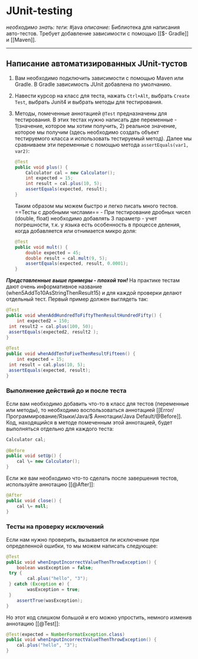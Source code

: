 # JUnit-testing
*необходимо знать:*
*теги:* #java 
*описание:* Библиотека для написания авто-тестов. Требует добавление зависимости с помощью [[$- Gradle]] и [[Maven]].

---
## Написание автоматизированных JUnit-тустов
1. Вам необходимо подключить зависимости с помощью Maven или Gradle. В Gradle зависимость JUnit добавлена по умолчанию.
2. Навести курсор на класс для теста, нажать `Ctrl+Alt`, выбрать `Create Test`, выбрать Junit4 и выбрать методы для тестирования.
3. Методы, помеченные аннотацией `@Test` предназначены для тестирования. В этих тестах нужно написать две переменные - 1)значение, которое мы хотим получить, 2) реальное значение, которое мы получим (здесь необходимо создать объект тестируемого класса и использовать тестируемый метод). Далее мы сравниваем эти переменные с помощью метода `assertEquals(var1, var2)`:
	```java
	@Test  
	public void plus() {  
		Calculator cal = new Calculator();  
		int expected = 15;  
		int result = cal.plus(10, 5);   
		assertEquals(expected, result);  
	}
	```
	
	Таким образом мы можем быстро и легко писать много тестов.
	==Тесты с дробными числами== - При тестирование дробных чисел (double, float) необходимо добавлять 3 параметр - учет погрешности, т.к. у языка есть особенность в процессе деления, когда добавляется или отнимается микро доля:
	```java
	@Test  
	public void mult() {  
		double expected = 45;  
		double result = cal.mult(9, 5);  
		assertEquals(expected, result, 0.0001);    
	}
	```

***Представленные выше примеры - плохой тон!*** На практике тестам дают очень информативное название (when5AddTo10AsStringThenResult15) и для каждой проверки делают отдельный тест. Первый пример должен выглядеть так:
```java
@Test  
public void whenAddHundredToFiftyThenResultHundredFifty() {  
    int expected2 = 150;  
 int result2 = cal.plus(100, 50);  
 assertEquals(expected2, result2 );  
}  
  
@Test  
public void whenAddTenToFiveThenResultFifteen() {  
    int expected = 15;  
 int result = cal.plus(10, 5);  
 assertEquals(expected, result);  
}
```

### Выполнение действий до и после теста
Если вам необходимо добавить что-то в класс для тестов (переменные или методы), то необходимо воспользоваться аннотацией [[Error/Программирование/Языки/Java/$ Аннотации/Java Default/@Before]]. Код, находящийся в методе помеченным этой аннотацией, будет выполняться отдельно для каждого теста:

```Java
Calculator cal;  
  
@Before  
public void setUp() {  
    cal \= new Calculator();  
}
```

Если же вам необходимо что-то сделать после завершения тестов, используйте аннотацию [[@After]]:
```java
@After  
public void close() {  
    cal \= null;  
}
```
 
### Тесты на проверку исключений
Если нам нужно проверить, вызывается ли исключение при определенной ошибки, то мы можем написать следующее:

```java
@Test  
public void whenInputIncorrectValueThenThrowException() {  
    boolean wasException = false;  
 try {  
        cal.plus("hello", "3");  
 } catch (Exception e) {  
        wasException = true;  
 }  
    assertTrue(wasException);  
}
```

Но этот код слишком большой и его можно упростить, немного изменив аннотацию [[@Test]]:
```java
@Test(expected = NumberFormatException.class)  
public void whenInputIncorrectValueThenThrowException() {  
    cal.plus("hello", "3");  
}
```